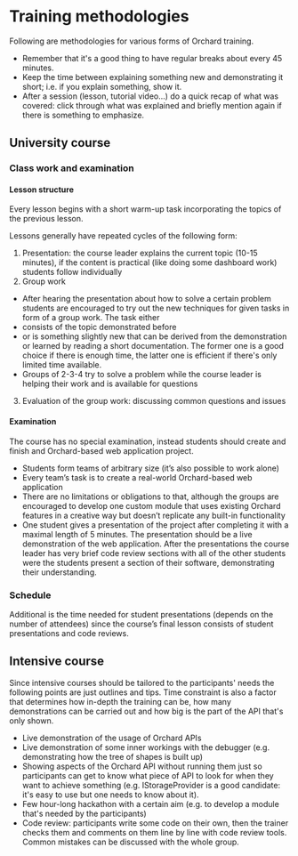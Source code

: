 # Training methodologies

Following are methodologies for various forms of Orchard training.

- Remember that it's a good thing to have regular breaks about every 45 minutes.
- Keep the time between explaining something new and demonstrating it short; i.e. if you explain something, show it.
- After a session (lesson, tutorial video...) do a quick recap of what was covered: click through what was explained and briefly mention again if there is something to emphasize.

## University course

### Class work and examination

#### Lesson structure

Every lesson begins with a short warm-up task incorporating the topics of the previous lesson.

Lessons generally have repeated cycles of the following form:

1. Presentation: the course leader explains the current topic (10-15 minutes), if the content is practical (like doing some dashboard work) students follow individually
2. Group work
 - After hearing the presentation about how to solve a certain problem students are encouraged to try out the new techniques for given tasks in form of a group work. The task either
  - consists of the topic demonstrated before
  - or is something slightly new that can be derived from the demonstration or learned by reading a short documentation.
 The former one is a good choice if there is enough time, the latter one is efficient if there's only limited time available.
 - Groups of 2-3-4 try to solve a problem while the course leader is helping their work and is available for questions
3. Evaluation of the group work: discussing common questions and issues

#### Examination

The course has no special examination, instead students should create and finish and Orchard-based web application project.

- Students form teams of arbitrary size (it’s also possible to work alone)
- Every team’s task is to create a real-world Orchard-based web application
- There are no limitations or obligations to that, although the groups are encouraged to develop one custom module that uses existing Orchard features in a creative way but doesn’t replicate any built-in functionality
- One student gives a presentation of the project after completing it with a maximal length of 5 minutes. The presentation should be a live demonstration of the web application. After the presentations the course leader has very brief code review sections with all of the other students were the students present a section of their software, demonstrating their understanding.

### Schedule

Additional is the time needed for student presentations (depends on the number of attendees) since the course’s final lesson consists of student presentations and code reviews.

## Intensive course

Since intensive courses should be tailored to the participants' needs the following points are just outlines and tips. Time constraint is also a factor that determines how in-depth the training can be, how many demonstrations can be carried out and how big is the part of the API that's only shown.

- Live demonstration of the usage of Orchard APIs
- Live demonstration of some inner workings with the debugger (e.g. demonstrating how the tree of shapes is built up)
- Showing aspects of the Orchard API without running them just so participants can get to know what piece of API to look for when they want to achieve something (e.g. IStorageProvider is a good candidate: it's easy to use but one needs to know about it).
- Few hour-long hackathon with a certain aim (e.g. to develop a module that's needed by the participants)
- Code review: participants write some code on their own, then the trainer checks them and comments on them line by line with code review tools. Common mistakes can be discussed with the whole group.
